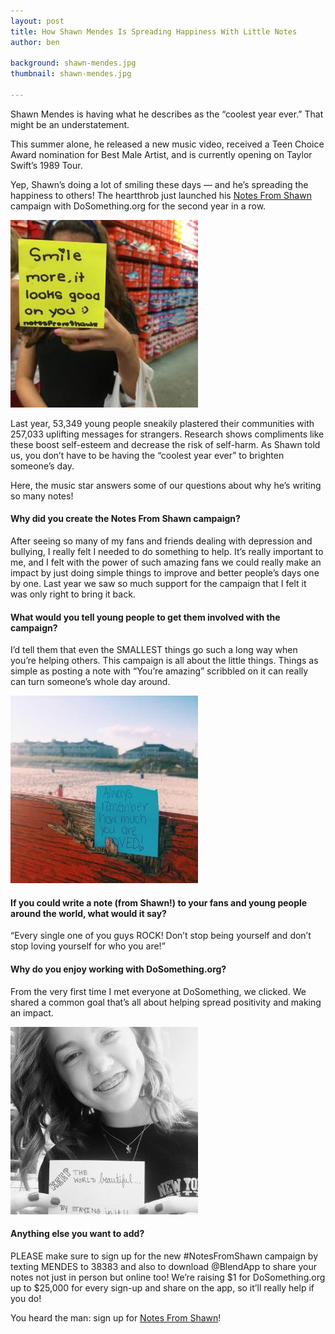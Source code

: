 ```yaml
---
layout: post
title: How Shawn Mendes Is Spreading Happiness With Little Notes
author: ben

background: shawn-mendes.jpg
thumbnail: shawn-mendes.jpg

---
```


Shawn Mendes is having what he describes as the “coolest year ever.” That might be an understatement.

This summer alone, he released a new music video, received a Teen Choice Award nomination for Best Male Artist, and is currently opening on Taylor Swift’s 1989 Tour.

<!--more-->

Yep, Shawn’s doing a lot of smiling these days — and he’s spreading the happiness to others! The heartthrob just launched his [Notes From Shawn](https://www.dosomething.org/campaigns/notes-shawn?source=node/1141) campaign with DoSomething.org for the second year in a row.

<div class="figure figure--aside">
    <img src="/images/shawnnote1.jpg" />
</div>

Last year, 53,349 young people sneakily plastered their communities with 257,033 uplifting messages for strangers. Research shows compliments like these boost self-esteem and decrease the risk of self-harm. As Shawn told us, you don’t have to be having the “coolest year ever” to brighten someone’s day.

Here, the music star answers some of our questions about why he’s writing so many notes!

#### Why did you create the Notes From Shawn campaign?
After seeing so many of my fans and friends dealing with depression and bullying, I really felt I needed to do something to help. It’s really important to me, and I felt with the power of such amazing fans we could really make an impact by just doing simple things to improve and better people’s days one by one. Last year we saw so much support for the campaign that I felt it was only right to bring it back.

#### What would you tell young people to get them involved with the campaign?
I’d tell them that even the SMALLEST things go such a long way when you’re helping others. This campaign is all about the little things. Things as simple as posting a note with “You’re amazing” scribbled on it can really can turn someone’s whole day around.

![note #2](/images/shawnnote2.jpg)

#### If you could write a note (from Shawn!) to your fans and young people around the world, what would it say?
“Every single one of you guys ROCK! Don’t stop being yourself and don’t stop loving yourself for who you are!”

#### Why do you enjoy working with DoSomething.org?
From the very first time I met everyone at DoSomething, we clicked. We shared a common goal that’s all about helping spread positivity and making an impact.

![note #3](/images/shawnnote3.jpg)

#### Anything else you want to add?
PLEASE make sure to sign up for the new #NotesFromShawn campaign by texting MENDES to 38383 and also to download @BlendApp to share your notes not just in person but online too! We’re raising $1 for DoSomething.org up to $25,000 for every sign-up and share on the app, so it’ll really help if you do!

You heard the man: sign up for [Notes From Shawn](https://www.dosomething.org/campaigns/notes-shawn?source=node/1141)!
